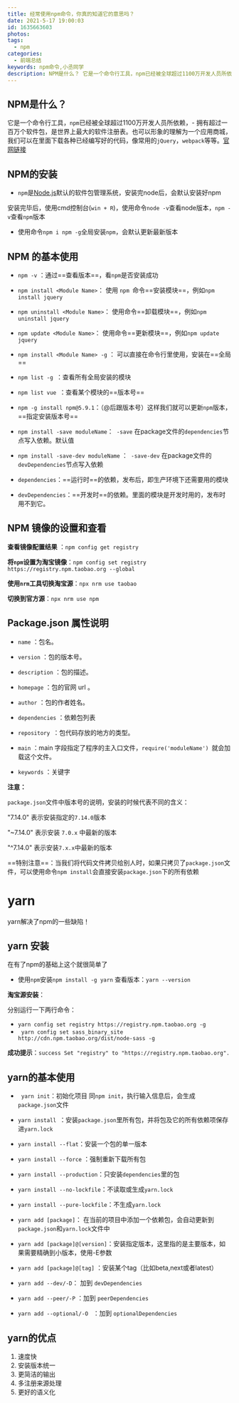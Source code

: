 ```yaml
---
title: 经常使用npm命令，你真的知道它的意思吗？
date: 2021-5-17 19:00:03
id: 1635663603
photos: 
tags:
  - npm
categories:
  - 前端总结
keywords: npm命令,小丞同学
description: NPM是什么？ 它是一个命令行工具，npm已经被全球超过1100万开发人员所依赖，- 拥有超过一百万个软件包，是世界上最大的软件注册表。
---
```



## NPM是什么？

它是一个命令行工具，`npm`已经被全球超过1100万开发人员所依赖，- 拥有超过一百万个软件包，是世界上最大的软件注册表。也可以形象的理解为一个应用商城，我们可以在里面下载各种已经编写好的代码，像常用的`jQuery`，`webpack`等等。[官网链接](https://docs.npmjs.com/)


## NPM的安装

- `npm`是[Node.js](http://nodejs.cn)默认的软件包管理系统，安装完node后，会默认安装好npm

安装完毕后，使用cmd控制台(`win + R`)，使用命令`node -v`查看node版本，`npm -v`查看`npm`版本

- 使用命令`npm i npm -g`全局安装`npm`，会默认更新最新版本

## NPM 的基本使用

- `npm -v` ：通过==查看版本==，看`npm`是否安装成功

- `npm install <Module Name>`： 使用 `npm `命令==安装模块==，例如`npm install jquery`
- `npm uninstall <Module Name>`： 使用命令==卸载模块==，例如`npm uninstall jquery`
- `npm update <Module Name>`： 使用命令==更新模块==，例如`npm update jquery`

- `npm install <Module Name> -g` ： 可以直接在命令行里使用，安装在==全局==

- `npm list -g `：查看所有全局安装的模块

- `npm list vue `：查看某个模块的==版本号==

- `npm -g install npm@5.9.1`：（@后跟版本号）这样我们就可以更新`npm`版本，==指定安装版本号==

- `npm install -save moduleName`：` -save` 在package文件的`dependencies`节点写入依赖。默认值

- `npm install -save-dev moduleName` ：` -save-dev` 在package文件的`devDependencies`节点写入依赖
- `dependencies`：==运行时==的依赖，发布后，即生产环境下还需要用的模块

- `devDependencies`：==开发时==的依赖。里面的模块是开发时用的，发布时用不到它。

## NPM 镜像的设置和查看

**查看镜像配置结果** ：`npm config get registry`

**将`npm`设置为淘宝镜像**：`npm config set registry https://registry.npm.taobao.org --global`

**使用`nrm`工具切换淘宝源**：`npx nrm use taobao`

**切换到官方源**：`npx nrm use npm`

## Package.json 属性说明

- `name` ：包名。

- `version` ：包的版本号。

- `description` ：包的描述。

- `homepage` ：包的官网 url 。

- `author` ：包的作者姓名。

- `dependencies` ：依赖包列表

- `repository `：包代码存放的地方的类型。

- `main` ：main 字段指定了程序的主入口文件，`require('moduleName') `就会加载这个文件。

- `keywords` ：关键字

**注意：**

`package.json`文件中版本号的说明，安装的时候代表不同的含义：

"7.14.0"  表示安装指定的` 7.14.0 `版本

"~7.14.0" 表示安装 `7.0.x` 中最新的版本

"^7.14.0" 表示安装`7.x.x`中最新的版本

==特别注意==：当我们将代码文件拷贝给别人时，如果只拷贝了`package.json`文件，可以使用命令`npm install`会直接安装`package.json`下的所有依赖

# yarn 

yarn解决了npm的一些缺陷！

## yarn 安装

在有了npm的基础上这个就很简单了

- 使用`npm`安装`npm install -g yarn`   查看版本：`yarn --version`

**淘宝源安装**：

分别运行一下两行命令：

- `yarn config set registry https://registry.npm.taobao.org -g`
- ` yarn config set sass_binary_site http://cdn.npm.taobao.org/dist/node-sass -g`

**成功提示**：`success Set "registry" to "https://registry.npm.taobao.org".`

## yarn的基本使用

- ` yarn init`：初始化项目  同`npm init`，执行输入信息后，会生成`package.json`文件

- `yarn install `：安装`package.json`里所有包，并将包及它的所有依赖项保存进`yarn.lock`

- `yarn install --flat`：安装一个包的单一版本

- `yarn install --force` ：强制重新下载所有包

- `yarn install --production`：只安装`dependencies`里的包

- `yarn install --no-lockfile`：不读取或生成`yarn.lock`

- `yarn install --pure-lockfile`：不生成`yarn.lock`

- `yarn add [package]`： 在当前的项目中添加一个依赖包，会自动更新到`package.json`和`yarn.lock`文件中

- `yarn add [package]@[version]`：安装指定版本，这里指的是主要版本，如果需要精确到小版本，使用-E参数

- `yarn add [package]@[tag]` ：安装某个tag（比如beta,next或者latest）

- `yarn add --dev/-D`： 加到 `devDependencies`

- `yarn add --peer/-P` ：加到 `peerDependencies`

- `yarn add --optional/-O ` ：加到 `optionalDependencies`

## yarn的优点

1. 速度快
2. 安装版本统一
3. 更简洁的输出
4. 多注册来源处理
5. 更好的语义化


